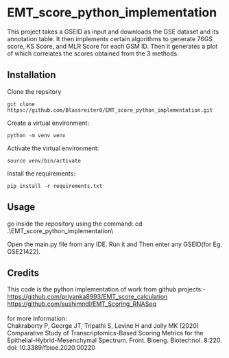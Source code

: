 # EMT_score_python_implementation

This project takes a GSEID as input and downloads the GSE dataset and its annotation table. It then implements certain algorithms to generate 76GS score, KS Score, and MLR Score for each GSM ID. Then it generates a plot of which correlates the scores obtained from the 3 methods.


## Installation

Clone the repsitory
```
git clone https://github.com/Blassreiter0/EMT_score_python_implementation.git
```

Create a virtual environment:
```
python -m venv venv
```

Activate the virtual environment:
```
source venv/bin/activate
```

Install the requirements:
```
pip install -r requirements.txt
```


## Usage

go inside the repository using the command:
cd .\EMT_score_python_implementation\

Open the main.py file from any IDE. Run it and Then enter any GSEID(for Eg. GSE21422).


## Credits

This code is the python implementation of work from github projects:-<br>
https://github.com/priyanka8993/EMT_score_calculation<br>
https://github.com/sushimndl/EMT_Scoring_RNASeq<br>
<br>
for more information:<br>
Chakraborty P, George JT, Tripathi S, Levine H and Jolly MK (2020) Comparative Study of Transcriptomics-Based Scoring Metrics for the Epithelial-Hybrid-Mesenchymal Spectrum. Front. Bioeng. Biotechnol. 8:220. doi: 10.3389/fbioe.2020.00220
